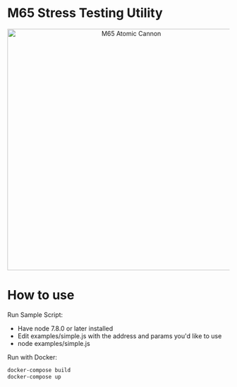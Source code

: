# M65 Stress Testing Utility
<p align="center">
  <a href="https://yarnpkg.com/">
    <img alt="M65 Atomic Cannon" src="http://i.imgur.com/IoJ4AGS.gif" width="546">
  </a>
</p>

# How to use
Run Sample Script:
- Have node 7.8.0 or later installed
- Edit examples/simple.js with the address and params you'd like to use
- node examples/simple.js

Run with Docker:
```bash
docker-compose build
docker-compose up
```
